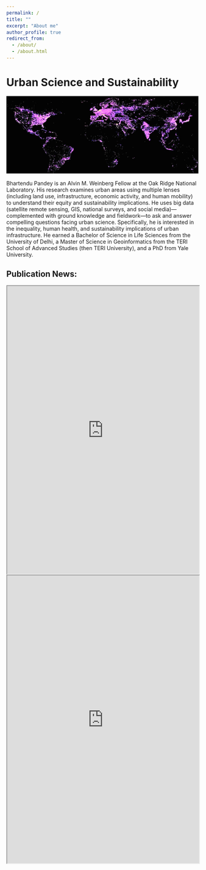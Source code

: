 ```yaml
---
permalink: /
title: ""
excerpt: "About me"
author_profile: true
redirect_from: 
  - /about/
  - /about.html
---
```

# Urban Science and Sustainability

![Screenshot](/images/Urban4.1_.jpg)

Bhartendu Pandey is an Alvin M. Weinberg Fellow at the Oak Ridge National Laboratory. His research examines urban areas using multiple lenses (including land use, infrastructure, economic activity, and human mobility) to understand their equity and sustainability implications. He uses big data (satellite remote sensing, GIS, national surveys, and social media)—complemented with ground knowledge and fieldwork—to ask and answer compelling questions facing urban science.  Specifically, he is interested in the inequality, human health, and sustainability implications of urban infrastructure. He earned a Bachelor of Science in Life Sciences from the University of Delhi, a Master of Science in Geoinformatics from the TERI School of Advanced Studies (then TERI University), and a PhD from Yale University.

## Publication News:
<div class="box">
</div>

<iframe src="https://www.linkedin.com/embed/feed/update/urn:li:share:6993010426493952000" height="755" width="504" frameborder="1" allowfullscreen="" title="Embedded post" align = "left"></iframe>

<div class="box">
</div>
  <iframe src="https://www.linkedin.com/embed/feed/update/urn:li:share:6916932241482752000" height="755" width="504" frameborder="1" allowfullscreen="" title="Embedded post" align = "left"></iframe>

